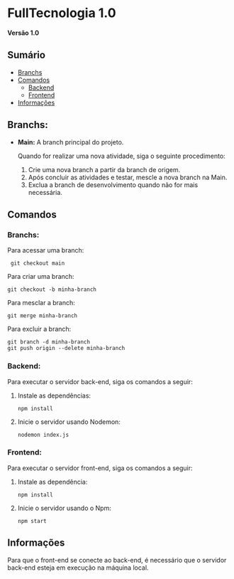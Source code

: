 # FullTecnologia 1.0

**Versão 1.0**

## Sumário

- [Branchs](#branchs)
- [Comandos](#comandos)
  - [Backend](#backend)
  - [Frontend](#frontend)
- [Informações](#informações)

## Branchs:

- **Main:** A branch principal do projeto.

  Quando for realizar uma nova atividade, siga o seguinte procedimento:

  1. Crie uma nova branch a partir da branch de origem.
  2. Após concluir as atividades e testar, mescle a nova branch na Main.
  3. Exclua a branch de desenvolvimento quando não for mais necessária.

## Comandos

### Branchs:

Para acessar uma branch:

     git checkout main

Para criar uma branch:

    git checkout -b minha-branch

Para mesclar a branch:

    git merge minha-branch

Para excluir a branch:

    git branch -d minha-branch
    git push origin --delete minha-branch

### Backend:

Para executar o servidor back-end, siga os comandos a seguir:

1. Instale as dependências:

       npm install

2. Inicie o servidor usando Nodemon:

       nodemon index.js

### Frontend:

Para executar o servidor front-end, siga os comandos a seguir:

1. Instale as dependência:

       npm install

2. Inicie o servidor usando o Npm:

       npm start

## Informações

Para que o front-end se conecte ao back-end, é necessário que o servidor back-end esteja em execução na máquina local.
